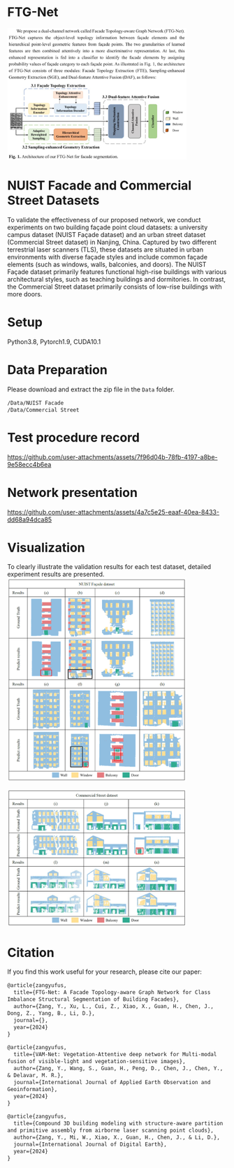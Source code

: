 # FTG-Net
<img src="https://github.com/zangyufus/FTG-Net/blob/main/Image/FTG-Net.png" width="410px"> 

# NUIST Facade and Commercial Street Datasets
To validate the effectiveness of our proposed network, we conduct experiments on two building façade point cloud datasets: a university campus dataset (NUIST Façade dataset) and an urban street dataset (Commercial Street dataset) in Nanjing, China. Captured by two different terrestrial laser scanners (TLS), these datasets are situated in urban environments with diverse façade styles and include common façade elements (such as windows, walls, balconies, and doors). The NUIST Façade dataset primarily features functional high-rise buildings with various architectural styles, such as teaching buildings and dormitories. In contrast, the Commercial Street dataset primarily consists of low-rise buildings with more doors.
# Setup
Python3.8, Pytorch1.9, CUDA10.1
# Data Preparation
Please download and extract the zip file in the ```Data``` folder.
```
/Data/NUIST Facade
/Data/Commercial Street
```

# Test procedure record    

https://github.com/user-attachments/assets/7f96d04b-78fb-4197-a8be-9e58ecc4b6ea

# Network presentation


https://github.com/user-attachments/assets/4a7c5e25-eaaf-40ea-8433-dd68a94dca85



# Visualization
To clearly illustrate the validation results for each test dataset, detailed experiment results are presented.
<img src="https://github.com/zangyufus/FTG-Net/blob/main/Image/Visualization1.png" width="410px"> 

<img src="https://github.com/zangyufus/FTG-Net/blob/main/Image/Visualization2.png" width="410px">

# Citation
If you find this work useful for your research, please cite our paper:
```
@article{zangyufus,
  title={FTG-Net: A Facade Topology-aware Graph Network for Class Imbalance Structural Segmentation of Building Facades},
  author={Zang, Y., Xu, L., Cui, Z., Xiao, X., Guan, H., Chen, J., Dong, Z., Yang, B., Li, D.},
  journal={},
  year={2024}
}
```
```
@article{zangyufus,
  title={VAM-Net: Vegetation-Attentive deep network for Multi-modal fusion of visible-light and vegetation-sensitive images},
  author={Zang, Y., Wang, S., Guan, H., Peng, D., Chen, J., Chen, Y., & Delavar, M. R.},
  journal={International Journal of Applied Earth Observation and Geoinformation},
  year={2024}
}
```
```
@article{zangyufus,
  title={Compound 3D building modeling with structure-aware partition and primitive assembly from airborne laser scanning point clouds},
  author={Zang, Y., Mi, W., Xiao, X., Guan, H., Chen, J., & Li, D.},
  journal={International Journal of Digital Earth},
  year={2024}
}
```

